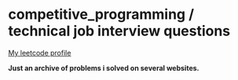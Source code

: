 # competitive_programming / technical job interview questions



[My leetcode profile](https://leetcode.com/xelladze/)


**Just an archive of problems i solved on several websites.**







